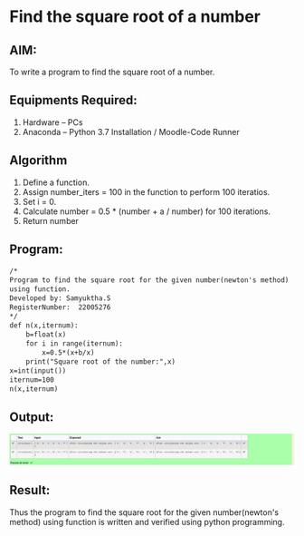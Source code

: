 # Find the square root of a number

## AIM:
To write a program to find the square root of a number.

## Equipments Required:
1. Hardware – PCs
2. Anaconda – Python 3.7 Installation / Moodle-Code Runner

## Algorithm
1. Define a function.
2. Assign number_iters = 100 in the function to perform 100 iteratios.
3. Set i = 0.
4. Calculate  number = 0.5 * (number + a / number) for 100 iterations.
5. Return number

## Program:
```
/*
Program to find the square root for the given number(newton's method) using function.
Developed by: Samyuktha.S
RegisterNumber:  22005276
*/
def n(x,iternum):
    b=float(x)
    for i in range(iternum):
        x=0.5*(x+b/x)
    print("Square root of the number:",x)
x=int(input())
iternum=100
n(x,iternum)
```

## Output:
![output](/rtt.png)



## Result:
Thus the program to find the square root for the given number(newton's method) using function is written and verified using python programming.
